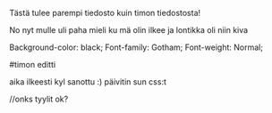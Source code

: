 Tästä tulee parempi tiedosto kuin timon tiedostosta!

No nyt mulle uli paha mieli ku mä olin ilkee ja lontikka oli niin kiva

Background-color: black;
Font-family: Gotham;
Font-weight: Normal;

#timon editti

aika ilkeesti kyl sanottu :) päivitin sun css:t 

//onks tyylit ok?
